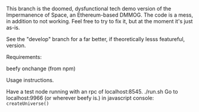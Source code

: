 This branch is the doomed, dysfunctional tech demo version of the Impermanence of Space, an Ethereum-based DMMOG. The code is a mess, in addition to not working. Feel free to try to fix it, but at the moment it's just as-is. 

See the "develop" branch for a far better, if theoretically lesss featureful, version.

Requirements:

beefy 
onchange (from npm)

Usage instructions.

Have a test node running with an rpc of localhost:8545.
./run.sh
Go to localhost:9966 (or wherever beefy is.)
in javascript console:
`createUniverse()`

